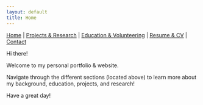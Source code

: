 ```yaml
---
layout: default
title: Home
---
```


[Home](/) | [Projects & Research](/projects_and_research) | [Education & Volunteering](/education_and_volunteering) | [Resume & CV](/resume_and_cv) | [Contact](/contact)



Hi there! 

Welcome to my personal portfolio & website. 

Navigate through the different sections (located above) to learn more about my background, education, projects, and research!

Have a great day!
